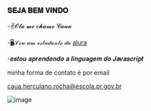 ### 𝐒𝐄𝐉𝐀 𝐁𝐄𝐌 𝐕𝐈𝐍𝐃𝐎

-✌️𝓞𝓵𝓪 𝓶𝓮 𝓬𝓱𝓪𝓶𝓸 𝓒𝓪𝓾𝓪

-🖥️𝒮ℴ𝓊 𝓊𝓂 ℯ𝓈𝓉𝓊𝒹𝒶𝓃𝓉ℯ 𝒹𝒶 [alura](https://www.alura.com.br)

-𝒆𝒔𝒕𝒐𝒖 𝒂𝒑𝒓𝒆𝒏𝒅𝒆𝒏𝒅𝒐 𝒂 𝒍𝒊𝒏𝒈𝒖𝒂𝒈𝒆𝒎 𝒅𝒐 𝑱𝒂𝒗𝒂𝒔𝒄𝒓𝒊𝒑𝒕

minha forma de contato é por email

caua.herculano.rocha@escola.pr.gov.br

![image](https://github.com/user-attachments/assets/8fc8112f-03da-4a7b-a907-c7bbb51fd0ab)
